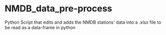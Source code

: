 # NMDB_data_pre-process
Python Script that edits and adds the NMDB stations' data into a .xlsx file to be read as a data-frame in python 
